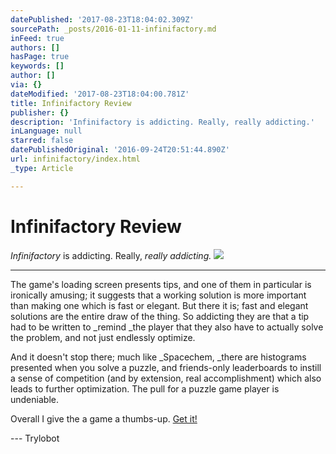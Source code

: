```yaml
---
datePublished: '2017-08-23T18:04:02.309Z'
sourcePath: _posts/2016-01-11-infinifactory.md
inFeed: true
authors: []
hasPage: true
keywords: []
author: []
via: {}
dateModified: '2017-08-23T18:04:00.781Z'
title: Infinifactory Review
publisher: {}
description: 'Infinifactory is addicting. Really, really addicting.'
inLanguage: null
starred: false
datePublishedOriginal: '2016-09-24T20:51:44.890Z'
url: infinifactory/index.html
_type: Article

---
```

# Infinifactory Review

_Infinifactory_ is addicting. Really, _really _addicting_._
![](https://the-grid-user-content.s3-us-west-2.amazonaws.com/8a70cc8a-f8a5-45ef-9b89-3553cfc26cfc.jpg)

---

The game's loading screen presents tips, and one of them in particular is ironically amusing; it suggests that a working solution is more important than making one which is fast or elegant. But there it is; fast and elegant solutions are the entire draw of the thing. So addicting they are that a tip had to be written to _remind _the player that they also have to actually solve the problem, and not just endlessly optimize.

And it doesn't stop there; much like _Spacechem, _there are histograms presented when you solve a puzzle, and friends-only leaderboards to instill a sense of competition (and by extension, real accomplishment) which also leads to further optimization. The pull for a puzzle game player is undeniable.

Overall I give the a game a thumbs-up. [Get it!][0]

--- Trylobot

[0]: http://www.zachtronics.com/infinifactory/